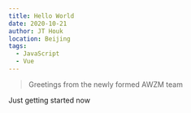 ```yaml
---
title: Hello World
date: 2020-10-21
author: JT Houk
location: Beijing
tags: 
  - JavaScript
  - Vue
---
```


> Greetings from the newly formed AWZM team

Just getting started now
